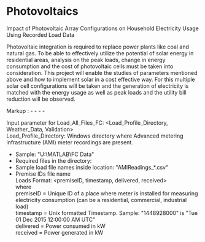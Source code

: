 # Photovoltaics
Impact of Photovoltaic Array Configurations on Household Electricity Usage Using Recorded Load Data

Photovoltaic integration is required to replace power plants like coal and natural gas. To be able to effectively utilize the potential of solar energy in residential areas, analysis on the peak loads, change in energy consumption and the cost of photovoltaic cells must be taken into consideration. This project will enable the studies of parameters mentioned above and how to implement solar in a cost effective way. For this multiple solar cell configurations will be taken and the generation of electricity is matched with the energy usage as well as peak loads and the utility bill reduction will be observed.

Markup :  - - - -

Input parameter for Load_All_Files_FC: <Load_Profile_Directory, Weather_Data, Validation>  
Load_Profile_Directory: Windows directory where Advanced metering infrastructure (AMI) meter recordings are present.   
* Sample: "U:\MATLAB\FC Data\"  
* Required files in the directory:  
* Sample load file names inside location: "AMIReadings_*.csv"  
* Premise IDs file name  
Loads Format: <premiseID, timestamp, delivered, received>  
where  
  premiseID = Unique ID of a place where  meter is installed for measuring electricity consumption (can be a residential, commercial, industrial load)  
  timestamp = Unix formatted Timestamp. Sample: "1448928000" is "Tue 01 Dec 2015 12:00:00 AM UTC"  
  delivered = Power consumed in kW  
  received = Power generated in kW  
